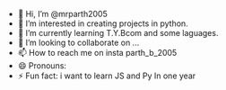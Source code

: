 - 👋 Hi, I’m @mrparth2005
- 👀 I’m interested in creating projects in python.
- 🌱 I’m currently learning T.Y.Bcom and some laguages.
- 💞️ I’m looking to collaborate on ...
- 📫 How to reach me on insta parth_b_2005
- 😄 Pronouns: 
- ⚡ Fun fact: i want to learn JS and Py In one year

<!---
mrparth2005/mrparth2005 is a ✨ special ✨ repository because its `README.md` (this file) appears on your GitHub profile.
You can click the Preview link to take a look at your changes.
--->

